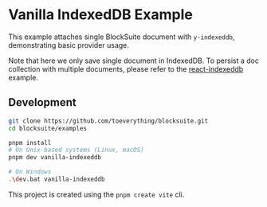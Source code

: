 # Vanilla IndexedDB Example

This example attaches single BlockSuite document with `y-indexeddb`, demonstrating basic provider usage.

Note that here we only save single document in IndexedDB. To persist a doc collection with multiple documents, please refer to the [react-indexeddb](../react-indexeddb/) example.

## Development

```sh
git clone https://github.com/toeverything/blocksuite.git
cd blocksuite/examples

pnpm install
# On Unix-based systems (Linux, macOS)
pnpm dev vanilla-indexeddb

# On Windows
.\dev.bat vanilla-indexeddb
```

This project is created using the `pnpm create vite` cli.
